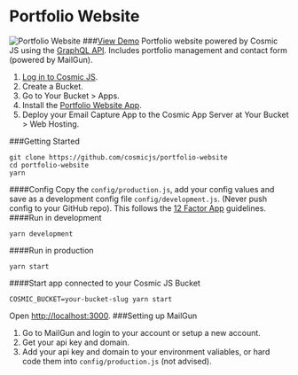# Portfolio Website
![Portfolio Website](https://cosmicjs.imgix.net/b2f19ca0-f26b-11e6-8893-11cd3268b677-portfolio-website.png?w=1200)
###[View Demo](https://cosmicjs.com/apps/portfolio-website/demo)
Portfolio website powered by Cosmic JS using the [GraphQL API](https://cosmicjs.com/docs/graphql).  Includes portfolio management and contact form (powered by MailGun).

1. [Log in to Cosmic JS](https://cosmicjs.com).
2. Create a Bucket.
3. Go to Your Bucket > Apps.
4. Install the [Portfolio Website App](https://cosmicjs.com/apps/portfolio-website).
5. Deploy your Email Capture App to the Cosmic App Server at Your Bucket > Web Hosting.

###Getting Started
```
git clone https://github.com/cosmicjs/portfolio-website
cd portfolio-website
yarn
```
####Config
Copy the `config/production.js`, add your config values and save as a development config file `config/development.js`. (Never push config to your GitHub repo).  This follows the [12 Factor App](https://12factor.net) guidelines.
####Run in development
```
yarn development
```
####Run in production
```
yarn start
```
####Start app connected to your Cosmic JS Bucket
```
COSMIC_BUCKET=your-bucket-slug yarn start
```
Open [http://localhost:3000](http://localhost:3000).
###Setting up MailGun
1. Go to MailGun and login to your account or setup a new account.
2. Get your api key and domain.
3. Add your api key and domain to your environment valiables, or hard code them into `config/production.js` (not advised).
